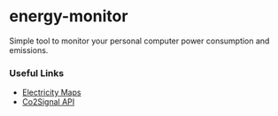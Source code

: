 # energy-monitor
Simple tool to monitor your personal computer power consumption and emissions.

### Useful Links
- [Electricity Maps](https://app.electricitymaps.com/map)
- [Co2Signal API](https://www.co2signal.com/)
